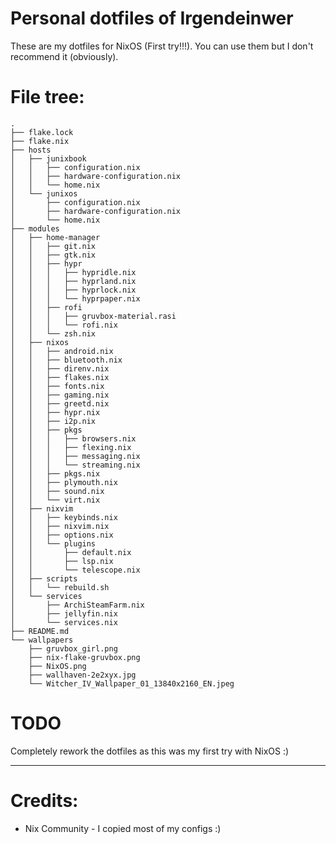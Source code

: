 # Personal dotfiles of Irgendeinwer

These are my dotfiles for NixOS (First try!!!). You can use them but I don't recommend it (obviously).

# File tree:

```
.
├── flake.lock
├── flake.nix
├── hosts
│   ├── junixbook
│   │   ├── configuration.nix
│   │   ├── hardware-configuration.nix
│   │   └── home.nix
│   └── junixos
│       ├── configuration.nix
│       ├── hardware-configuration.nix
│       └── home.nix
├── modules
│   ├── home-manager
│   │   ├── git.nix
│   │   ├── gtk.nix
│   │   ├── hypr
│   │   │   ├── hypridle.nix
│   │   │   ├── hyprland.nix
│   │   │   ├── hyprlock.nix
│   │   │   └── hyprpaper.nix
│   │   ├── rofi
│   │   │   ├── gruvbox-material.rasi
│   │   │   └── rofi.nix
│   │   └── zsh.nix
│   ├── nixos
│   │   ├── android.nix
│   │   ├── bluetooth.nix
│   │   ├── direnv.nix
│   │   ├── flakes.nix
│   │   ├── fonts.nix
│   │   ├── gaming.nix
│   │   ├── greetd.nix
│   │   ├── hypr.nix
│   │   ├── i2p.nix
│   │   ├── pkgs
│   │   │   ├── browsers.nix
│   │   │   ├── flexing.nix
│   │   │   ├── messaging.nix
│   │   │   └── streaming.nix
│   │   ├── pkgs.nix
│   │   ├── plymouth.nix
│   │   ├── sound.nix
│   │   └── virt.nix
│   ├── nixvim
│   │   ├── keybinds.nix
│   │   ├── nixvim.nix
│   │   ├── options.nix
│   │   └── plugins
│   │       ├── default.nix
│   │       ├── lsp.nix
│   │       └── telescope.nix
│   ├── scripts
│   │   └── rebuild.sh
│   └── services
│       ├── ArchiSteamFarm.nix
│       ├── jellyfin.nix
│       └── services.nix
├── README.md
└── wallpapers
    ├── gruvbox_girl.png
    ├── nix-flake-gruvbox.png
    ├── NixOS.png
    ├── wallhaven-2e2xyx.jpg
    └── Witcher_IV_Wallpaper_01_13840x2160_EN.jpeg
```

# TODO

Completely rework the dotfiles as this was my first try with NixOS :)

---
# Credits:

 - Nix Community - I copied most of my configs :)
